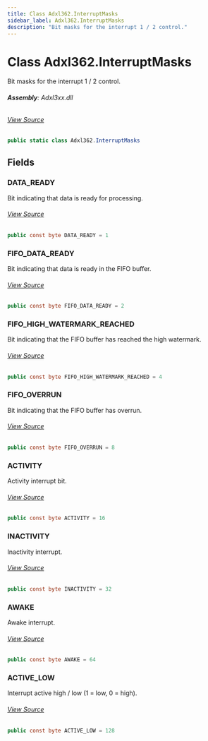 ```yaml
---
title: Class Adxl362.InterruptMasks
sidebar_label: Adxl362.InterruptMasks
description: "Bit masks for the interrupt 1 / 2 control."
---
```

# Class Adxl362.InterruptMasks
Bit masks for the interrupt 1 / 2 control.

###### **Assembly**: Adxl3xx.dll
###### [View Source](https://github.com/WildernessLabs/Meadow.Foundation.git/blob/develop/Source/Meadow.Foundation.Peripherals/Sensors.Motion.Adxl3xx/Driver/Drivers/Adxl362_Extras/Adxl362.InterruptMasks.cs#L8)
```csharp title="Declaration"
public static class Adxl362.InterruptMasks
```
## Fields
### DATA_READY
Bit indicating that data is ready for processing.
###### [View Source](https://github.com/WildernessLabs/Meadow.Foundation.git/blob/develop/Source/Meadow.Foundation.Peripherals/Sensors.Motion.Adxl3xx/Driver/Drivers/Adxl362_Extras/Adxl362.InterruptMasks.cs#L13)
```csharp title="Declaration"
public const byte DATA_READY = 1
```
### FIFO_DATA_READY
Bit indicating that data is ready in the FIFO buffer.
###### [View Source](https://github.com/WildernessLabs/Meadow.Foundation.git/blob/develop/Source/Meadow.Foundation.Peripherals/Sensors.Motion.Adxl3xx/Driver/Drivers/Adxl362_Extras/Adxl362.InterruptMasks.cs#L18)
```csharp title="Declaration"
public const byte FIFO_DATA_READY = 2
```
### FIFO_HIGH_WATERMARK_REACHED
Bit indicating that the FIFO buffer has reached the high watermark.
###### [View Source](https://github.com/WildernessLabs/Meadow.Foundation.git/blob/develop/Source/Meadow.Foundation.Peripherals/Sensors.Motion.Adxl3xx/Driver/Drivers/Adxl362_Extras/Adxl362.InterruptMasks.cs#L23)
```csharp title="Declaration"
public const byte FIFO_HIGH_WATERMARK_REACHED = 4
```
### FIFO_OVERRUN
Bit indicating that the FIFO buffer has overrun.
###### [View Source](https://github.com/WildernessLabs/Meadow.Foundation.git/blob/develop/Source/Meadow.Foundation.Peripherals/Sensors.Motion.Adxl3xx/Driver/Drivers/Adxl362_Extras/Adxl362.InterruptMasks.cs#L28)
```csharp title="Declaration"
public const byte FIFO_OVERRUN = 8
```
### ACTIVITY
Activity interrupt bit.
###### [View Source](https://github.com/WildernessLabs/Meadow.Foundation.git/blob/develop/Source/Meadow.Foundation.Peripherals/Sensors.Motion.Adxl3xx/Driver/Drivers/Adxl362_Extras/Adxl362.InterruptMasks.cs#L33)
```csharp title="Declaration"
public const byte ACTIVITY = 16
```
### INACTIVITY
Inactivity interrupt.
###### [View Source](https://github.com/WildernessLabs/Meadow.Foundation.git/blob/develop/Source/Meadow.Foundation.Peripherals/Sensors.Motion.Adxl3xx/Driver/Drivers/Adxl362_Extras/Adxl362.InterruptMasks.cs#L38)
```csharp title="Declaration"
public const byte INACTIVITY = 32
```
### AWAKE
Awake interrupt.
###### [View Source](https://github.com/WildernessLabs/Meadow.Foundation.git/blob/develop/Source/Meadow.Foundation.Peripherals/Sensors.Motion.Adxl3xx/Driver/Drivers/Adxl362_Extras/Adxl362.InterruptMasks.cs#L43)
```csharp title="Declaration"
public const byte AWAKE = 64
```
### ACTIVE_LOW
Interrupt active high / low (1 = low, 0 = high).
###### [View Source](https://github.com/WildernessLabs/Meadow.Foundation.git/blob/develop/Source/Meadow.Foundation.Peripherals/Sensors.Motion.Adxl3xx/Driver/Drivers/Adxl362_Extras/Adxl362.InterruptMasks.cs#L48)
```csharp title="Declaration"
public const byte ACTIVE_LOW = 128
```
